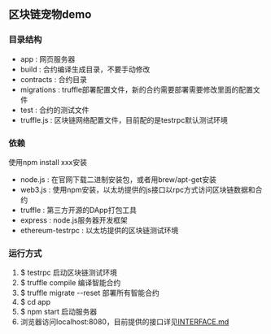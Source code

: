## 区块链宠物demo
### 目录结构
- app : 网页服务器
- build : 合约编译生成目录，不要手动修改
- contracts : 合约目录
- migrations : truffle部署配置文件，新的合约需要部署需要修改里面的配置文件
- test : 合约的测试文件
- truffle.js : 区块链网络配置文件，目前配的是testrpc默认测试环境

### 依赖
使用npm install xxx安装
- node.js : 在官网下载二进制安装包，或者用brew/apt-get安装
- web3.js : 使用npm安装，以太坊提供的js接口以rpc方式访问区块链数据和合约
- truffle : 第三方开源的DApp打包工具
- express : node.js服务器开发框架
- ethereum-testrpc : 以太坊提供的区块链测试环境

### 运行方式
1. $ testrpc
启动区块链测试环境
2. $ truffle compile 
编译智能合约
3. $ truffle migrate --reset
部署所有智能合约
4. $ cd app
5. $ npm start
启动服务器
6. 浏览器访问localhost:8080，目前提供的接口详见[INTERFACE.md](/blob/master/INTERFACE.md)